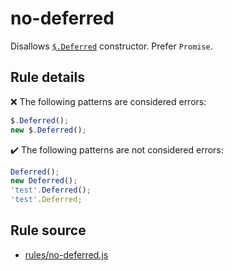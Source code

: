 # no-deferred

Disallows [`$.Deferred`](https://api.jquery.com/jQuery.Deferred/) constructor. Prefer `Promise`.

## Rule details

❌ The following patterns are considered errors:
```js
$.Deferred();
new $.Deferred();
```

✔️ The following patterns are not considered errors:
```js
Deferred();
new Deferred();
'test'.Deferred();
'test'.Deferred;
```
## Rule source

* [rules/no-deferred.js](../src/rules/no-deferred.js)
